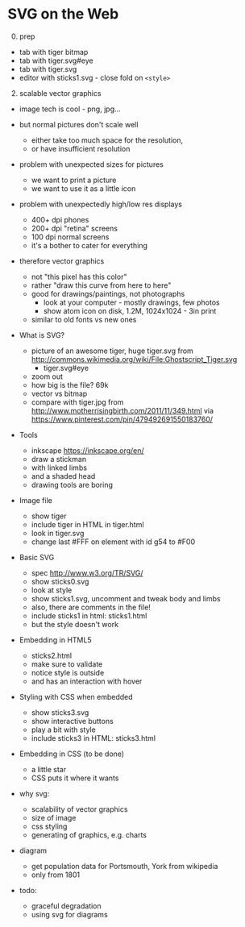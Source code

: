 SVG on the Web
====

0. prep
  - tab with tiger bitmap
  - tab with tiger.svg#eye
  - tab with tiger.svg
  - editor with sticks1.svg - close fold on `<style>`


2. scalable vector graphics
  - image tech is cool - png, jpg...
  - but normal pictures don't scale well
    - either take too much space for the resolution,
    - or have insufficient resolution
  - problem with unexpected sizes for pictures
    - we want to print a picture
    - we want to use it as a little icon
  - problem with unexpectedly high/low res displays
    - 400+ dpi phones
    - 200+ dpi "retina" screens
    - 100 dpi normal screens
    - it's a bother to cater for everything
  - therefore vector graphics
    - not "this pixel has this color"
    - rather "draw this curve from here to here"
    - good for drawings/paintings, not photographs
      - look at your computer - mostly drawings, few photos
      - show atom icon on disk, 1.2M, 1024x1024 - 3in print
    - similar to old fonts vs new ones


- What is SVG?
  - picture of an awesome tiger, huge tiger.svg from http://commons.wikimedia.org/wiki/File:Ghostscript_Tiger.svg
    - tiger.svg#eye
  - zoom out
  - how big is the file? 69k
  - vector vs bitmap
  - compare with tiger.jpg from http://www.motherrisingbirth.com/2011/11/349.html via https://www.pinterest.com/pin/479492691550183760/
- Tools
  - inkscape https://inkscape.org/en/
  - draw a stickman
  - with linked limbs
  - and a shaded head
  - drawing tools are boring
- Image file
  - show tiger
  - include tiger in HTML in tiger.html
  - look in tiger.svg
  - change last #FFF on element with id g54 to #F00
- Basic SVG
  - spec http://www.w3.org/TR/SVG/
  - show sticks0.svg
  - look at style
  - show sticks1.svg, uncomment and tweak body and limbs
  - also, there are comments in the file!
  - include sticks1 in html: sticks1.html
  - but the style doesn't work
- Embedding in HTML5
  - sticks2.html
  - make sure to validate
  - notice style is outside
  - and has an interaction with hover
- Styling with CSS when embedded
  - show sticks3.svg
  - show interactive buttons
  - play a bit with style
  - include sticks3 in HTML: sticks3.html
- Embedding in CSS (to be done)
  - a little star
  - CSS puts it where it wants
- why svg:
  - scalability of vector graphics
  - size of image
  - css styling
  - generating of graphics, e.g. charts
- diagram
  - get population data for Portsmouth, York from wikipedia
  - only from 1801
- todo:
  - graceful degradation
  - using svg for diagrams
